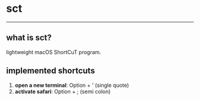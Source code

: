 # sct
----
## what is sct?
lightweight macOS ShortCuT program.

## implemented shortcuts
1. **open a new terminal**: Option + ' (single quote)
1. **activate safari**: Option + ; (semi colon)

